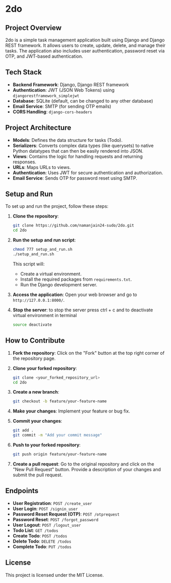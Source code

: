 # 2do

## Project Overview

2do is a simple task management application built using Django and Django REST framework. It allows users to create, update, delete, and manage their tasks. The application also includes user authentication, password reset via OTP, and JWT-based authentication.

## Tech Stack

- **Backend Framework**: Django, Django REST framework
- **Authentication**: JWT (JSON Web Tokens) using `djangorestframework_simplejwt`
- **Database**: SQLite (default, can be changed to any other database)
- **Email Service**: SMTP (for sending OTP emails)
- **CORS Handling**: `django-cors-headers`

## Project Architecture

- **Models**: Defines the data structure for tasks (Todo).
- **Serializers**: Converts complex data types (like querysets) to native Python datatypes that can then be easily rendered into JSON.
- **Views**: Contains the logic for handling requests and returning responses.
- **URLs**: Maps URLs to views.
- **Authentication**: Uses JWT for secure authentication and authorization.
- **Email Service**: Sends OTP for password reset using SMTP.

## Setup and Run

To set up and run the project, follow these steps:

1. **Clone the repository**:
    ```sh
    git clone https://github.com/namanjain24-sudo/2do.git
    cd 2do
    ```

2. **Run the setup and run script**:
    ```sh
    chmod 777 setup_and_run.sh
    ./setup_and_run.sh
    ```

    This script will:
    - Create a virtual environment.
    - Install the required packages from `requirements.txt`.
    - Run the Django development server.

3. **Access the application**:
    Open your web browser and go to `http://127.0.0.1:8000/`.

4. **Stop the server**:
to stop the server press ctrl + c and to deactivate virtual environment in terminal
    ```sh
    source deactivate
    ```

## How to Contribute

1. **Fork the repository**:
    Click on the "Fork" button at the top right corner of the repository page.

2. **Clone your forked repository**:
    ```sh
    git clone <your_forked_repository_url>
    cd 2do
    ```

3. **Create a new branch**:
    ```sh
    git checkout -b feature/your-feature-name
    ```

4. **Make your changes**:
    Implement your feature or bug fix.

5. **Commit your changes**:
    ```sh
    git add .
    git commit -m "Add your commit message"
    ```

6. **Push to your forked repository**:
    ```sh
    git push origin feature/your-feature-name
    ```

7. **Create a pull request**:
    Go to the original repository and click on the "New Pull Request" button. Provide a description of your changes and submit the pull request.

## Endpoints

- **User Registration**: `POST /create_user`
- **User Login**: `POST /signin_user`
- **Password Reset Request (OTP)**: `POST /otprequest`
- **Password Reset**: `POST /forgot_password`
- **User Logout**: `POST /logout_user`
- **Todo List**: `GET /todos`
- **Create Todo**: `POST /todos`
- **Delete Todo**: `DELETE /todos`
- **Complete Todo**: `PUT /todos`

## License

This project is licensed under the MIT License.